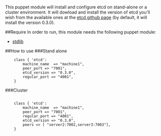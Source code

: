 This puppet module will install and configure etcd on stand-alone or a cluster environment.
It will dowload and install the version of etcd you'll wish  from the available ones at the [etcd github page](https://github.com/coreos/etcd/releases) (by default, it will install the version 0.3.0).

##Require
In order to run, this module needs the following puppet module:
* [stdlib](https://github.com/puppetlabs/puppetlabs-stdlib)

##How to use
###Stand alone

```
    class { 'etcd':
        machine_name  => "machine1",
        peer_port => "7001",
    	etcd_version => "0.3.0",
        regular_port => "4001",
    }
```

###Cluster

```

    class { 'etcd':
        machine_name  => "machine1",
        peer_port => "7001",
        regular_port => "4001",
    	etcd_version => "0.3.0",
        peers => [ "server2:7002,server3:7003"],
    }
```

